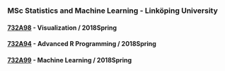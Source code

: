 ### MSc Statistics and Machine Learning - Linköping University


#### [732A98](https://github.com/rubicco/Statistics-and-Machine-Learning/tree/master/Visualization) - Visualization / 2018Spring

#### [732A94](https://github.com/rubicco/Statistics-and-Machine-Learning/tree/master/Advanced%20R%20Programming) - Advanced R Programming / 2018Spring

#### [732A99](https://github.com/rubicco/Statistics-and-Machine-Learning/tree/master/Machine%20Learning) - Machine Learning / 2018Spring
